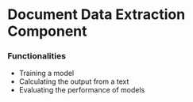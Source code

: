 # Document Data Extraction Component

### Functionalities
 - Training a model
 - Calculating the output from a text
 - Evaluating the performance of models